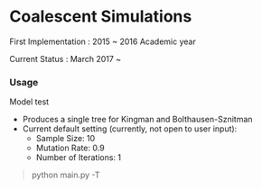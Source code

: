 # Coalescent Simulations
First Implementation : 2015 ~ 2016 Academic year

Current Status : March 2017 ~

### Usage
Model test
* Produces a single tree for Kingman and Bolthausen-Sznitman
* Current default setting (currently, not open to user input):
  * Sample Size: 10
  * Mutation Rate: 0.9
  * Number of Iterations: 1

> python main.py -T
